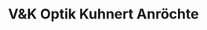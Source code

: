 ---
title: "V&K Optik Kuhnert Anröchte"
url: /anroechte/vundk-optik-kuhnert-anroechte/
shop: Optiker
---